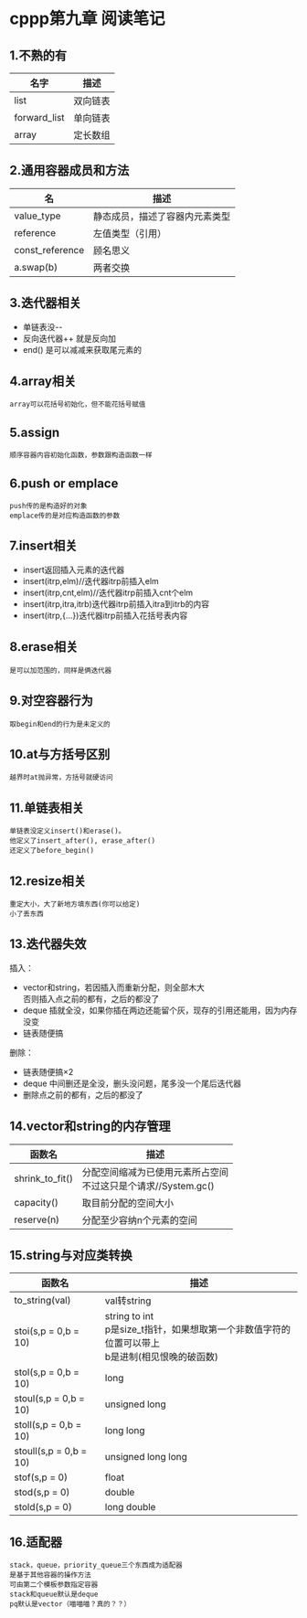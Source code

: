 # cppp第九章 阅读笔记

## 1.不熟的有
名字 | 描述
-|-
list|双向链表
forward_list|单向链表
array|定长数组

## 2.通用容器成员和方法
名| 描述
-|-
value_type|静态成员，描述了容器内元素类型
reference|左值类型（引用）
const_reference|顾名思义
a.swap(b)|两者交换

## 3.迭代器相关
* 单链表没--
* 反向迭代器++ 就是反向加
* end() 是可以减减来获取尾元素的

## 4.array相关
    array可以花括号初始化，但不能花括号赋值

## 5.assign
    顺序容器内容初始化函数，参数跟构造函数一样

## 6.push or emplace
    push传的是构造好的对象
    emplace传的是对应构造函数的参数

## 7.insert相关
* insert返回插入元素的迭代器
* insert(itrp,elm)//迭代器itrp前插入elm
* insert(itrp,cnt,elm)//迭代器itrp前插入cnt个elm
* insert(itrp,itra,itrb)迭代器itrp前插入itra到itrb的内容
* insert(itrp,{...})迭代器itrp前插入花括号表内容
    
## 8.erase相关
    是可以加范围的，同样是俩迭代器

## 9.对空容器行为
    取begin和end的行为是未定义的

## 10.at与方括号区别
    越界时at抛异常，方括号就硬访问

## 11.单链表相关
    单链表没定义insert()和erase()。
    他定义了insert_after(), erase_after()
    还定义了before_begin()

## 12.resize相关
    重定大小，大了新地方填东西(你可以给定)
    小了丢东西

## 13.迭代器失效
插入：
* vector和string，若因插入而重新分配，则全部木大<br>
否则插入点之前的都有，之后的都没了
* deque 插就全没，如果你插在两边还能留个灰，现存的引用还能用，因为内存没变
* 链表随便搞

删除：
* 链表随便搞×2
* deque 中间删还是全没，删头没问题，尾多没一个尾后迭代器
* 删除点之前的都有，之后的都没了

## 14.vector和string的内存管理
函数名|描述
-|-
shrink_to_fit()|分配空间缩减为已使用元素所占空间<br>不过这只是个请求//System.gc()
capacity()|取目前分配的空间大小
reserve(n)|分配至少容纳n个元素的空间

## 15.string与对应类转换
函数名|描述
-|-
to_string(val)|val转string
stoi(s,p = 0,b = 10)|string to int<br>p是size_t指针，如果想取第一个非数值字符的位置可以带上<br>b是进制(相见恨晚的破函数)
stol(s,p = 0,b = 10)|long
stoul(s,p = 0,b = 10)|unsigned long
stoll(s,p = 0,b = 10)|long long
stoull(s,p = 0,b = 10)|unsigned long long
stof(s,p = 0)|float
stod(s,p = 0)|double
stold(s,p = 0)|long double

## 16.适配器
    stack，queue，priority_queue三个东西成为适配器
    是基于其他容器的操作方法
    可由第二个模板参数指定容器
    stack和queue默认是deque
    pq默认是vector（喵喵喵？真的？？）